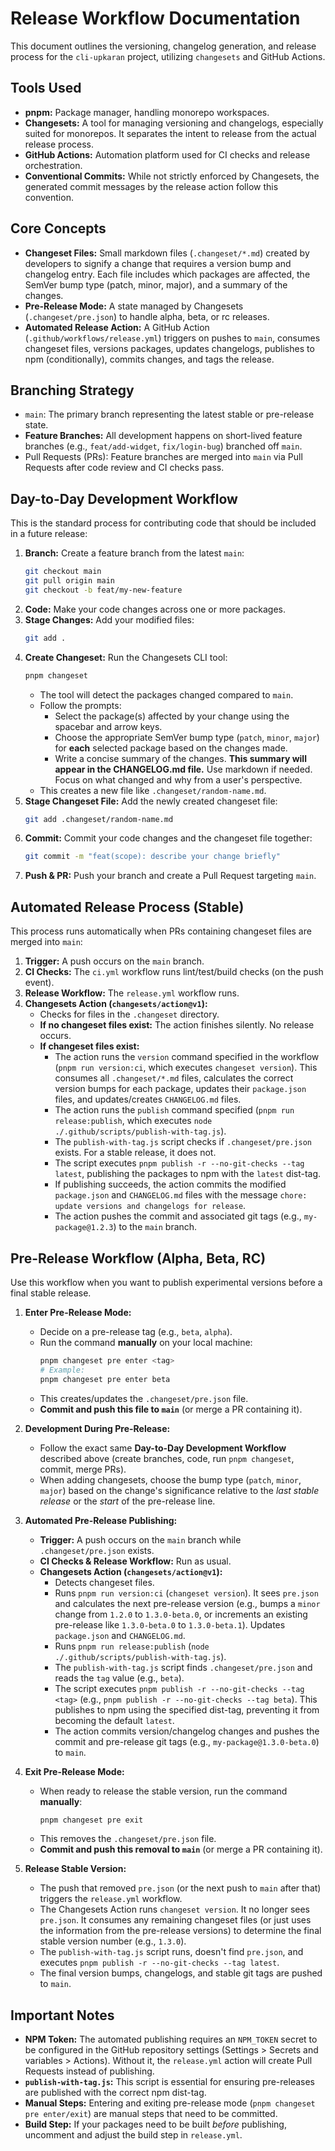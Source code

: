 # Release Workflow Documentation

This document outlines the versioning, changelog generation, and release process for the `cli-upkaran` project, utilizing `changesets` and GitHub Actions.

## Tools Used

*   **pnpm:** Package manager, handling monorepo workspaces.
*   **Changesets:** A tool for managing versioning and changelogs, especially suited for monorepos. It separates the intent to release from the actual release process.
*   **GitHub Actions:** Automation platform used for CI checks and release orchestration.
*   **Conventional Commits:** While not strictly enforced by Changesets, the generated commit messages by the release action follow this convention.

## Core Concepts

*   **Changeset Files:** Small markdown files (`.changeset/*.md`) created by developers to signify a change that requires a version bump and changelog entry. Each file includes which packages are affected, the SemVer bump type (patch, minor, major), and a summary of the changes.
*   **Pre-Release Mode:** A state managed by Changesets (`.changeset/pre.json`) to handle alpha, beta, or rc releases.
*   **Automated Release Action:** A GitHub Action (`.github/workflows/release.yml`) triggers on pushes to `main`, consumes changeset files, versions packages, updates changelogs, publishes to npm (conditionally), commits changes, and tags the release.

## Branching Strategy

*   `main`: The primary branch representing the latest stable or pre-release state.
*   **Feature Branches:** All development happens on short-lived feature branches (e.g., `feat/add-widget`, `fix/login-bug`) branched off `main`.
*   Pull Requests (PRs): Feature branches are merged into `main` via Pull Requests after code review and CI checks pass.

## Day-to-Day Development Workflow

This is the standard process for contributing code that should be included in a future release:

1.  **Branch:** Create a feature branch from the latest `main`:
    ```bash
    git checkout main
    git pull origin main
    git checkout -b feat/my-new-feature
    ```
2.  **Code:** Make your code changes across one or more packages.
3.  **Stage Changes:** Add your modified files:
    ```bash
    git add .
    ```
4.  **Create Changeset:** Run the Changesets CLI tool:
    ```bash
    pnpm changeset
    ```
    *   The tool will detect the packages changed compared to `main`.
    *   Follow the prompts:
        *   Select the package(s) affected by your change using the spacebar and arrow keys.
        *   Choose the appropriate SemVer bump type (`patch`, `minor`, `major`) for **each** selected package based on the changes made.
        *   Write a concise summary of the changes. **This summary will appear in the CHANGELOG.md file.** Use markdown if needed. Focus on what changed and why from a user's perspective.
    *   This creates a new file like `.changeset/random-name.md`.
5.  **Stage Changeset File:** Add the newly created changeset file:
    ```bash
    git add .changeset/random-name.md
    ```
6.  **Commit:** Commit your code changes and the changeset file together:
    ```bash
    git commit -m "feat(scope): describe your change briefly"
    ```
7.  **Push & PR:** Push your branch and create a Pull Request targeting `main`.

## Automated Release Process (Stable)

This process runs automatically when PRs containing changeset files are merged into `main`:

1.  **Trigger:** A push occurs on the `main` branch.
2.  **CI Checks:** The `ci.yml` workflow runs lint/test/build checks (on the push event).
3.  **Release Workflow:** The `release.yml` workflow runs.
4.  **Changesets Action (`changesets/action@v1`):**
    *   Checks for files in the `.changeset` directory.
    *   **If no changeset files exist:** The action finishes silently. No release occurs.
    *   **If changeset files exist:**
        *   The action runs the `version` command specified in the workflow (`pnpm run version:ci`, which executes `changeset version`). This consumes all `.changeset/*.md` files, calculates the correct version bumps for each package, updates their `package.json` files, and updates/creates `CHANGELOG.md` files.
        *   The action runs the `publish` command specified (`pnpm run release:publish`, which executes `node ./.github/scripts/publish-with-tag.js`).
        *   The `publish-with-tag.js` script checks if `.changeset/pre.json` exists. For a stable release, it does not.
        *   The script executes `pnpm publish -r --no-git-checks --tag latest`, publishing the packages to npm with the `latest` dist-tag.
        *   If publishing succeeds, the action commits the modified `package.json` and `CHANGELOG.md` files with the message `chore: update versions and changelogs for release`.
        *   The action pushes the commit and associated git tags (e.g., `my-package@1.2.3`) to the `main` branch.

## Pre-Release Workflow (Alpha, Beta, RC)

Use this workflow when you want to publish experimental versions before a final stable release.

1.  **Enter Pre-Release Mode:**
    *   Decide on a pre-release tag (e.g., `beta`, `alpha`).
    *   Run the command **manually** on your local machine:
        ```bash
        pnpm changeset pre enter <tag>
        # Example:
        pnpm changeset pre enter beta
        ```
    *   This creates/updates the `.changeset/pre.json` file.
    *   **Commit and push this file to `main`** (or merge a PR containing it).

2.  **Development During Pre-Release:**
    *   Follow the exact same **Day-to-Day Development Workflow** described above (create branches, code, run `pnpm changeset`, commit, merge PRs).
    *   When adding changesets, choose the bump type (`patch`, `minor`, `major`) based on the change's significance relative to the *last stable release* or the *start* of the pre-release line.

3.  **Automated Pre-Release Publishing:**
    *   **Trigger:** A push occurs on the `main` branch while `.changeset/pre.json` exists.
    *   **CI Checks & Release Workflow:** Run as usual.
    *   **Changesets Action (`changesets/action@v1`):**
        *   Detects changeset files.
        *   Runs `pnpm run version:ci` (`changeset version`). It sees `pre.json` and calculates the next pre-release version (e.g., bumps a `minor` change from `1.2.0` to `1.3.0-beta.0`, or increments an existing pre-release like `1.3.0-beta.0` to `1.3.0-beta.1`). Updates `package.json` and `CHANGELOG.md`.
        *   Runs `pnpm run release:publish` (`node ./.github/scripts/publish-with-tag.js`).
        *   The `publish-with-tag.js` script finds `.changeset/pre.json` and reads the `tag` value (e.g., `beta`).
        *   The script executes `pnpm publish -r --no-git-checks --tag <tag>` (e.g., `pnpm publish -r --no-git-checks --tag beta`). This publishes to npm using the specified dist-tag, preventing it from becoming the default `latest`.
        *   The action commits version/changelog changes and pushes the commit and pre-release git tags (e.g., `my-package@1.3.0-beta.0`) to `main`.

4.  **Exit Pre-Release Mode:**
    *   When ready to release the stable version, run the command **manually**:
        ```bash
        pnpm changeset pre exit
        ```
    *   This removes the `.changeset/pre.json` file.
    *   **Commit and push this removal to `main`** (or merge a PR containing it).

5.  **Release Stable Version:**
    *   The push that removed `pre.json` (or the next push to `main` after that) triggers the `release.yml` workflow.
    *   The Changesets Action runs `changeset version`. It no longer sees `pre.json`. It consumes any remaining changeset files (or just uses the information from the pre-release versions) to determine the final stable version number (e.g., `1.3.0`).
    *   The `publish-with-tag.js` script runs, doesn't find `pre.json`, and executes `pnpm publish -r --no-git-checks --tag latest`.
    *   The final version bumps, changelogs, and stable git tags are pushed to `main`.

## Important Notes

*   **NPM Token:** The automated publishing requires an `NPM_TOKEN` secret to be configured in the GitHub repository settings (Settings > Secrets and variables > Actions). Without it, the `release.yml` action will create Pull Requests instead of publishing.
*   **`publish-with-tag.js`:** This script is essential for ensuring pre-releases are published with the correct npm dist-tag.
*   **Manual Steps:** Entering and exiting pre-release mode (`pnpm changeset pre enter/exit`) are manual steps that need to be committed.
*   **Build Step:** If your packages need to be built *before* publishing, uncomment and adjust the build step in `release.yml`. 
